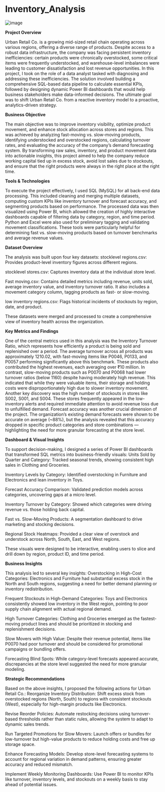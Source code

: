 # Inventory_Analysis
![image](https://github.com/user-attachments/assets/79b2a910-7f9a-4389-89e2-71d0f1a6a01e)


 **Project Overview**

Urban Retail Co. is a growing mid-sized retail chain operating across various regions, offering a diverse range of products. Despite access to a robust data infrastructure, the company was facing persistent inventory inefficiencies: certain products were chronically overstocked, some critical items were frequently understocked, and warehouse-level imbalances were leading to customer dissatisfaction and lost revenue opportunities.
In this project, I took on the role of a data analyst tasked with diagnosing and addressing these inefficiencies. The solution involved building a comprehensive SQL-based data pipeline to calculate essential KPIs, followed by designing dynamic Power BI dashboards that would help business stakeholders make data-informed decisions. The ultimate goal was to shift Urban Retail Co. from a reactive inventory model to a proactive, analytics-driven strategy.

 **Business Objective**
 
The main objective was to improve inventory visibility, optimize product movement, and enhance stock allocation across stores and regions. This was achieved by analyzing fast-moving vs. slow-moving products, identifying understocked and overstocked regions, calculating turnover rates, and evaluating the accuracy of the company’s demand forecasting system.
By transforming raw sales, inventory, and product movement data into actionable insights, this project aimed to help the company reduce working capital tied up in excess stock, avoid lost sales due to stockouts, and ensure that the right products were always in the right place at the right time.

 **Tools & Technologies**
 
To execute the project effectively, I used SQL (MySQL) for all back-end data processing. This included cleaning and merging multiple datasets, computing custom KPIs like inventory turnover and forecast accuracy, and segmenting products based on performance. The processed data was then visualized using Power BI, which allowed the creation of highly interactive dashboards capable of filtering data by category, region, and time period.
Python and Excel were also used for preliminary tagging and validating movement classifications. These tools were particularly helpful for determining fast vs. slow-moving products based on turnover benchmarks and average revenue values.

 **Dataset Overview**

The analysis was built upon four key datasets:
stocklevel regions.csv: Provides product-level inventory figures across different regions.


stocklevel stores.csv: Captures inventory data at the individual store level.


Fast moving.csv: Contains detailed metrics including revenue, units sold, average inventory value, and inventory turnover ratio. It also includes a movement category column, tagging products as fast- or slow-moving.


low inventory regions.csv: Flags historical incidents of stockouts by region, date, and product.


These datasets were merged and processed to create a comprehensive view of inventory health across the organization.

 **Key Metrics and Findings**
 
One of the central metrics used in this analysis was the Inventory Turnover Ratio, which represents how efficiently a product is being sold and replenished over a period. The average turnover across all products was approximately 1210.02, with fast-moving items like P0046, P0133, and P0057 performing significantly above this benchmark. These products also contributed the highest revenues, each averaging over ₹10 million.
In contrast, slow-moving products such as P0070 and P0068 had lower turnover ratios (below 1160) despite having moderately high revenue. This indicated that while they were valuable items, their storage and holding costs were disproportionately high due to slower inventory movement.
Another key discovery was the high number of stockouts in stores like S002, S001, and S004. These stores frequently appeared in the low-inventory alerts and required immediate attention to avoid revenue loss due to unfulfilled demand.
Forecast accuracy was another crucial dimension of the project. The organization’s existing demand forecasts were shown to be accurate on average (~88%), but the analysis revealed that this accuracy dropped in specific product categories and store combinations — highlighting the need for more granular forecasting at the store level.

 **Dashboard & Visual Insights**

To support decision-making, I designed a series of Power BI dashboards that transformed SQL metrics into business-friendly visuals:
Units Sold by Quarter and Category: Tracked seasonal trends, showing consistent high sales in Clothing and Groceries.

Inventory Levels by Category: Identified overstocking in Furniture and Electronics and lean inventory in Toys.

Forecast Accuracy Comparison: Validated prediction models across categories, uncovering gaps at a micro level.

Inventory Turnover by Category: Showed which categories were driving revenue vs. those holding back capital.

Fast vs. Slow-Moving Products: A segmentation dashboard to drive marketing and stocking decisions.

Regional Stock Heatmaps: Provided a clear view of overstock and understock across North, South, East, and West regions.

These visuals were designed to be interactive, enabling users to slice and drill down by region, product ID, and time period.

 **Business Insights**

This analysis led to several key insights:
Overstocking in High-Cost Categories: Electronics and Furniture had substantial excess stock in the North and South regions, suggesting a need for better demand planning or inventory redistribution.


Frequent Stockouts in High-Demand Categories: Toys and Electronics consistently showed low inventory in the West region, pointing to poor supply chain alignment with actual regional demand.


High Turnover Categories: Clothing and Groceries emerged as the fastest-moving product lines and should be prioritized in stocking and replenishment decisions.


Slow Movers with High Value: Despite their revenue potential, items like P0070 had poor turnover and should be considered for promotional campaigns or bundling offers.


Forecasting Blind Spots: While category-level forecasts appeared accurate, discrepancies at the store level suggested the need for more granular modeling.



**Strategic Recommendations**

Based on the above insights, I proposed the following actions for Urban Retail Co.:
Reorganize Inventory Distribution: Shift excess stock from overstocked regions (North, South) to regions with consistent stockouts (West), especially for high-margin products like Electronics.

Revise Reorder Policies: Automate restocking decisions using turnover-based thresholds rather than static rules, allowing the system to adapt to dynamic sales trends.

Run Targeted Promotions for Slow Movers: Launch offers or bundles for low-turnover but high-value products to reduce holding costs and free up storage space.

Enhance Forecasting Models: Develop store-level forecasting systems to account for regional variation in demand patterns, ensuring greater accuracy and reduced mismatch.

Implement Weekly Monitoring Dashboards: Use Power BI to monitor KPIs like turnover, inventory levels, and stockouts on a weekly basis to stay ahead of potential issues.
